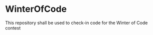 WinterOfCode
============

This repository shall be used to check-in code for the Winter of Code contest